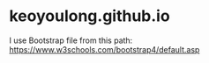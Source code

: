 # keoyoulong.github.io
I use Bootstrap file from this path: https://www.w3schools.com/bootstrap4/default.asp

